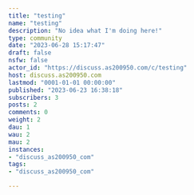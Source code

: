 ```yaml
---
title: "testing" 
name: "testing"
description: "No idea what I'm doing here!"
type: community
date: "2023-06-28 15:17:47"
draft: false
nsfw: false
actor_id: "https://discuss.as200950.com/c/testing"
host: discuss.as200950.com
lastmod: "0001-01-01 00:00:00"
published: "2023-06-23 16:38:18"
subscribers: 3
posts: 2
comments: 0
weight: 2
dau: 1
wau: 2
mau: 2
instances:
- "discuss_as200950_com"
tags: 
- "discuss_as200950_com"

---
```


